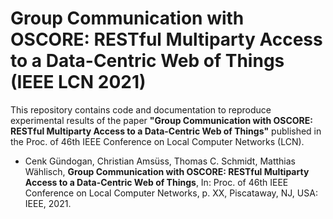 # Group Communication with OSCORE: RESTful Multiparty Access to a Data-Centric Web of Things (IEEE LCN 2021)

This repository contains code and documentation to reproduce experimental results of the paper **"Group Communication with OSCORE: RESTful Multiparty Access to a Data-Centric Web of Things"** published in the Proc. of 46th IEEE Conference on Local Computer Networks (LCN).

* Cenk Gündogan, Christian Amsüss, Thomas C. Schmidt, Matthias Wählisch,
**Group Communication with OSCORE: RESTful Multiparty Access to a Data-Centric Web of Things**,
In: Proc. of 46th IEEE Conference on Local Computer Networks, p. XX, Piscataway, NJ, USA: IEEE, 2021.

